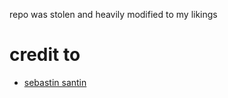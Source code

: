 repo was stolen and heavily modified to my likings

# credit to

- [sebastin santin](https://github.com/sebastinsanty)
